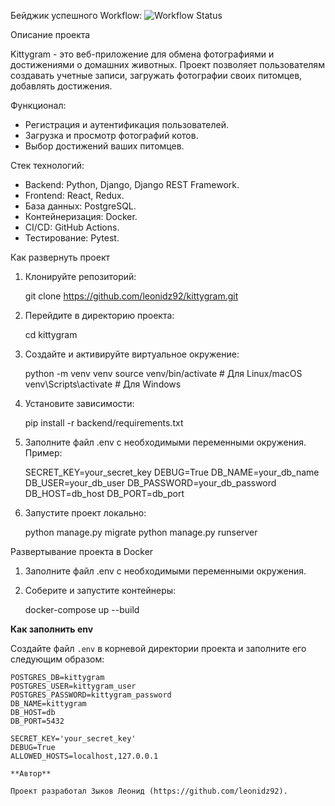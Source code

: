 Бейджик успешного Workflow:
![Workflow Status](https://github.com/leonidz92/kittygram_final/.github/workflows/main.yml/badge.svg)

Описание проекта

Kittygram - это веб-приложение для обмена фотографиями и достижениями о домашних животных. Проект позволяет пользователям создавать учетные записи, загружать фотографии своих питомцев, добавлять достижения.

Функционал:
- Регистрация и аутентификация пользователей.
- Загрузка и просмотр фотографий котов.
- Выбор достижений ваших питомцев.

Стек технологий:
- Backend: Python, Django, Django REST Framework.
- Frontend: React, Redux.
- База данных: PostgreSQL.
- Контейнеризация: Docker.
- CI/CD: GitHub Actions.
- Тестирование: Pytest.

Как развернуть проект

1. Клонируйте репозиторий:
   
   git clone https://github.com/leonidz92/kittygram.git
   

2. Перейдите в директорию проекта:
   
   cd kittygram
   

3. Создайте и активируйте виртуальное окружение:
   
   python -m venv venv
   source venv/bin/activate       # Для Linux/macOS
   venv\Scripts\activate          # Для Windows
   

4. Установите зависимости:
   
   pip install -r backend/requirements.txt
   

5. Заполните файл .env с необходимыми переменными окружения. Пример:
   
   SECRET_KEY=your_secret_key
   DEBUG=True
   DB_NAME=your_db_name
   DB_USER=your_db_user
   DB_PASSWORD=your_db_password
   DB_HOST=db_host
   DB_PORT=db_port
   

6. Запустите проект локально:
   
   python manage.py migrate
   python manage.py runserver
   

Развертывание проекта в Docker

1. Заполните файл .env с необходимыми переменными окружения.

2. Соберите и запустите контейнеры:
   
   docker-compose up --build

**Как заполнить env** 
 
Создайте файл `.env` в корневой директории проекта и заполните его следующим образом: 
``` 
POSTGRES_DB=kittygram 
POSTGRES_USER=kittygram_user 
POSTGRES_PASSWORD=kittygram_password 
DB_NAME=kittygram 
DB_HOST=db 
DB_PORT=5432 
 
SECRET_KEY='your_secret_key'
DEBUG=True 
ALLOWED_HOSTS=localhost,127.0.0.1

**Автор**

Проект разработал Зыков Леонид (https://github.com/leonidz92).
